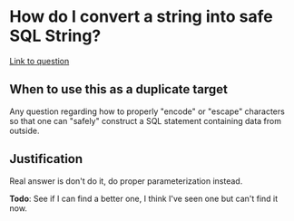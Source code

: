 # How do I convert a string into safe SQL String?

[Link to question](https://stackoverflow.com/questions/5528972/how-do-i-convert-a-string-into-safe-sql-string)

## When to use this as a duplicate target

Any question regarding how to properly "encode" or "escape" characters so that one can "safely"
construct a SQL statement containing data from outside.

## Justification

Real answer is don't do it, do proper parameterization instead.

**Todo**: See if I can find a better one, I think I've seen one but can't find it now.
